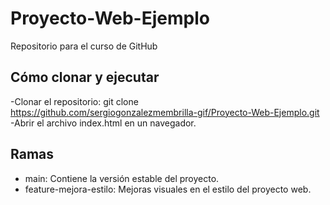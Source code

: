 # Proyecto-Web-Ejemplo
Repositorio para el curso de GitHub

## Cómo clonar y ejecutar
-Clonar el repositorio:
   git clone https://github.com/sergiogonzalezmembrilla-gif/Proyecto-Web-Ejemplo.git
   -Abrir el archivo index.html en un navegador.

## Ramas
- main: Contiene la versión estable del proyecto.
- feature-mejora-estilo: Mejoras visuales en el estilo del proyecto web.

